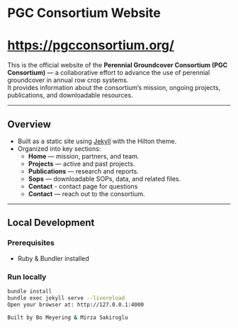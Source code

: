 # PGC Consortium Website

# https://pgcconsortium.org/

This is the official website of the **Perennial Groundcover Consortium (PGC Consortium)** — a collaborative effort to advance the use of perennial groundcover in annual row crop systems.  
It provides information about the consortium’s mission, ongoing projects, publications, and downloadable resources.

---

## Overview
- Built as a static site using [Jekyll](https://jekyllrb.com/) with the Hilton theme.
- Organized into key sections:
  - **Home** — mission, partners, and team.
  - **Projects** — active and past projects.
  - **Publications** — research and reports.
  - **Sops** — downloadable SOPs, data, and related files.
  - **Contact** - contact page for questions
  - **Contact** — reach out to the consortium.

---

## Local Development

### Prerequisites
- Ruby & Bundler installed

### Run locally
```bash
bundle install
bundle exec jekyll serve --livereload
Open your browser at: http://127.0.0.1:4000

Built by Bo Meyering & Mirza Sakiroglu
